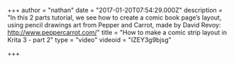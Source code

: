 +++
author = "nathan"
date = "2017-01-20T07:54:29.000Z"
description = "In this 2 parts tutorial, we see how to create a comic book page’s layout, using pencil drawings art from Pepper and Carrot, made by David Revoy: http://www.peppercarrot.com/"
title = "How to make a comic strip layout in Krita 3 - part 2"
type = "video"
videoid = "IZEY3g9bjsg"

+++

